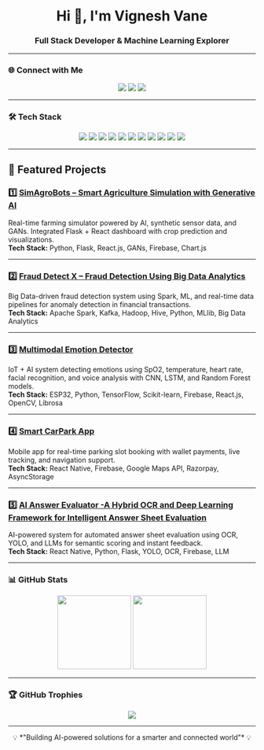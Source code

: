 <h1 align="center">Hi 👋, I'm Vignesh Vane</h1>
<h3 align="center">Full Stack Developer & Machine Learning Explorer</h3>

---

### 🌐 Connect with Me
<p align="center">
<a href="mailto:vvwork04@gmail.com"><img src="https://img.shields.io/badge/Gmail-D14836?logo=gmail&logoColor=white"></a>
<a href="https://github.com/Vignesh04011"><img src="https://img.shields.io/badge/GitHub-181717?logo=github&logoColor=white"></a>
<a href="https://www.linkedin.com/in/vignesh-vane-1423a2378/"><img src="https://img.shields.io/badge/LinkedIn-0077B5?logo=linkedin&logoColor=white"></a>
</p>

---

### 🛠 Tech Stack
<p align="center">
<img src="https://img.shields.io/badge/Python-3776AB?logo=python&logoColor=white">
<img src="https://img.shields.io/badge/Java-007396?logo=java&logoColor=white">
<img src="https://img.shields.io/badge/JavaScript-F7DF1E?logo=javascript&logoColor=black">
<img src="https://img.shields.io/badge/React_Native-20232A?logo=react&logoColor=61DAFB">
<img src="https://img.shields.io/badge/Node.js-339933?logo=node.js&logoColor=white">
<img src="https://img.shields.io/badge/Firebase-FFCA28?logo=firebase&logoColor=black">
<img src="https://img.shields.io/badge/TensorFlow-FF6F00?logo=tensorflow&logoColor=white">
<img src="https://img.shields.io/badge/scikit--learn-F7931E?logo=scikit-learn&logoColor=white">
<img src="https://img.shields.io/badge/HTML5-E34F26?logo=html5&logoColor=white">
<img src="https://img.shields.io/badge/CSS3-1572B6?logo=css3&logoColor=white">
<img src="https://img.shields.io/badge/Git-F05032?logo=git&logoColor=white">
</p>

---

## 🚀 Featured Projects

### 1️⃣ [SimAgroBots – Smart Agriculture Simulation with Generative AI](#)
Real-time farming simulator powered by AI, synthetic sensor data, and GANs. Integrated Flask + React dashboard with crop prediction and visualizations.  
**Tech Stack:** Python, Flask, React.js, GANs, Firebase, Chart.js

---

### 2️⃣ [Fraud Detect X – Fraud Detection Using Big Data Analytics](#)
Big Data-driven fraud detection system using Spark, ML, and real-time data pipelines for anomaly detection in financial transactions.  
**Tech Stack:** Apache Spark, Kafka, Hadoop, Hive, Python, MLlib, Big Data Analytics

---

### 3️⃣ [Multimodal Emotion Detector](#)
IoT + AI system detecting emotions using SpO2, temperature, heart rate, facial recognition, and voice analysis with CNN, LSTM, and Random Forest models.  
**Tech Stack:** ESP32, Python, TensorFlow, Scikit-learn, Firebase, React.js, OpenCV, Librosa

---

### 4️⃣ [Smart CarPark App](#)
Mobile app for real-time parking slot booking with wallet payments, live tracking, and navigation support.  
**Tech Stack:** React Native, Firebase, Google Maps API, Razorpay, AsyncStorage

---

### 5️⃣ [AI Answer Evaluator -A Hybrid OCR and Deep Learning Framework for Intelligent Answer Sheet Evaluation](#)
AI-powered system for automated answer sheet evaluation using OCR, YOLO, and LLMs for semantic scoring and instant feedback.  
**Tech Stack:** React Native, Python, Flask, YOLO, OCR, Firebase, LLM

---

### 📊 GitHub Stats
<p align="center">
<img src="https://github-readme-stats.vercel.app/api?username=Vignesh04011&show_icons=true&theme=radical" height="150"/>
<img src="https://github-readme-stats.vercel.app/api/top-langs/?username=Vignesh04011&layout=compact&theme=radical" height="150"/>
</p>

---

### 🏆 GitHub Trophies
<p align="center">
<img src="https://github-profile-trophy.vercel.app/?username=Vignesh04011&theme=radical&no-frame=true&margin-w=15">
</p>

---

<p align="center">💡 *"Building AI-powered solutions for a smarter and connected world"* 💡</p>
